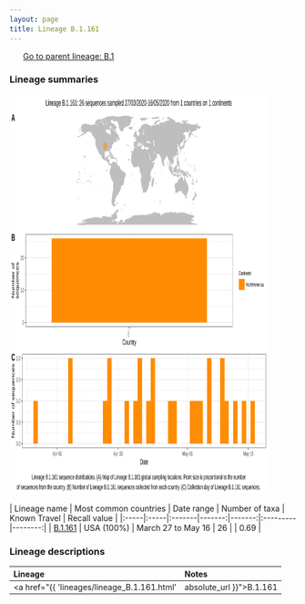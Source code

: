 ```yaml
---
layout: page
title: Lineage B.1.161
---
```




<p>
<ul class="actions small">
	 <a href="{{ 'lineages/lineage_B.1.html' | absolute_url }}" class="button special fit">Go to parent lineage: B.1</a>
</ul>
</p>
<h3> Lineage summaries</h3>

<img src="../assets/images/B.1.161.svg" alt="B.1.161 lineage summary figure" width="90%" height="700px" />


| Lineage name | Most common countries | Date range | Number of taxa | Known Travel | Recall value |
|:-----|:-----|:-------|-------:|-------:|:---------|--------:|
| <a href="{{ 'lineages/lineage_B.1.161.html' | absolute_url }}">B.1.161</a> | USA (100%) | March 27 to May 16 | 26 |  | 0.69 |

<h3>Lineage descriptions</h3>

| Lineage | Notes |
|:-----|:-----|
| <a href="{{ 'lineages/lineage_B.1.161.html' | absolute_url }}">B.1.161</a> | USA lineage (OR) |

